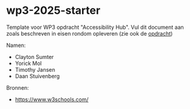 # wp3-2025-starter

Template voor WP3 opdracht "Accessibility Hub". Vul dit document aan zoals beschreven in eisen rondom opleveren (zie ook de [opdracht](CASUS.md))

Namen:

- Clayton Sumter
- Yorick Mol
- Timothy Jansen
- Daan Stuivenberg

Bronnen:

- https://www.w3schools.com/
